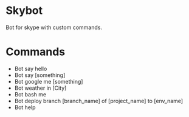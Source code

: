 # Skybot

Bot for skype with custom commands.

# Commands

- Bot say hello
- Bot say [something]
- Bot google me [something]
- Bot weather in [City]
- Bot bash me
- Bot deploy branch [branch_name] of [project_name] to [env_name]
- Bot help
